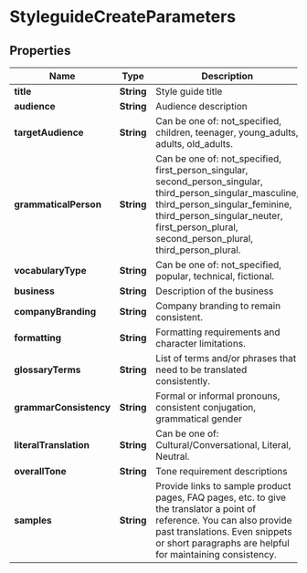 

# StyleguideCreateParameters

## Properties

Name | Type | Description | Notes
------------ | ------------- | ------------- | -------------
**title** | **String** | Style guide title | 
**audience** | **String** | Audience description |  [optional]
**targetAudience** | **String** | Can be one of: not_specified, children, teenager, young_adults, adults, old_adults. |  [optional]
**grammaticalPerson** | **String** | Can be one of: not_specified, first_person_singular, second_person_singular, third_person_singular_masculine, third_person_singular_feminine, third_person_singular_neuter, first_person_plural, second_person_plural, third_person_plural. |  [optional]
**vocabularyType** | **String** | Can be one of: not_specified, popular, technical, fictional. |  [optional]
**business** | **String** | Description of the business |  [optional]
**companyBranding** | **String** | Company branding to remain consistent. |  [optional]
**formatting** | **String** | Formatting requirements and character limitations. |  [optional]
**glossaryTerms** | **String** | List of terms and/or phrases that need to be translated consistently. |  [optional]
**grammarConsistency** | **String** | Formal or informal pronouns, consistent conjugation, grammatical gender |  [optional]
**literalTranslation** | **String** | Can be one of: Cultural/Conversational, Literal, Neutral. |  [optional]
**overallTone** | **String** | Tone requirement descriptions |  [optional]
**samples** | **String** | Provide links to sample product pages, FAQ pages, etc. to give the translator a point of reference. You can also provide past translations. Even snippets or short paragraphs are helpful for maintaining consistency. |  [optional]



